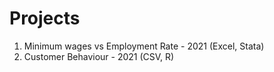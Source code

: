 # Projects

1. Minimum wages vs Employment Rate - 2021 (Excel, Stata)
2. Customer Behaviour - 2021 (CSV, R) 

